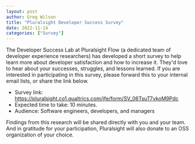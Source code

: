 ```yaml
---
layout: post
author: Greg Wilson
title: "Pluralsight Developer Success Survey"
date: 2022-11-14
categories: ["Survey"]
---
```

The Developer Success Lab at Pluralsight Flow
(a dedicated team of developer experience researchers)
has developed a short survey to help learn more about developer satisfaction and how to increase it.
They'd love to hear about your successes, struggles, and lessons learned.
If you are interested in participating in this survey,
please forward this to your internal email lists, or share the link below.

- Survey link: <https://pluralsight.co1.qualtrics.com/jfe/form/SV_06TsuT7vkoM9Pdc>
- Expected time to take: 10 minutes.
- Audience: Software engineers, developers, and managers

Findings from this research will be shared directly with you and your team.
And in gratitude for your participation,
Pluralsight will also donate to an OSS organization of your choice.
